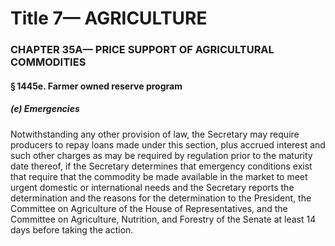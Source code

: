 
# Title 7— AGRICULTURE
### CHAPTER 35A— PRICE SUPPORT OF AGRICULTURAL COMMODITIES
#### § 1445e. Farmer owned reserve program
##### (e) Emergencies

Notwithstanding any other provision of law, the Secretary may require producers to repay loans made under this section, plus accrued interest and such other charges as may be required by regulation prior to the maturity date thereof, if the Secretary determines that emergency conditions exist that require that the commodity be made available in the market to meet urgent domestic or international needs and the Secretary reports the determination and the reasons for the determination to the President, the Committee on Agriculture of the House of Representatives, and the Committee on Agriculture, Nutrition, and Forestry of the Senate at least 14 days before taking the action.
